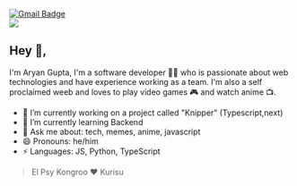 

[![Gmail Badge](https://img.shields.io/badge/-aguyran@outlook.com-c14438?style=flat-square&logo=Gmail&logoColor=white&link=mailto:aguyran@outlook.com)](mailto:aguyran@outlook.com)
<br/>
<img src="https://c.tenor.com/rK3k9EgLkhEAAAAC/steins-gate.gif" />
## Hey 👋, 
I'm Aryan Gupta, I'm a software developer 👨‍💻 who is passionate about web technologies and have experience working as a team. I'm also a self proclaimed weeb and loves to play video games 🎮 and watch anime 📺. 

- 🔭 I’m currently working on a project called "Knipper" (Typescript,next)
- 🌱 I’m currently learning Backend
- 💬 Ask me about: tech, memes, anime, javascript
- 😄 Pronouns: he/him
- ⚡ Languages: JS, Python, TypeScript

> El Psy Kongroo ❤ Kurisu

